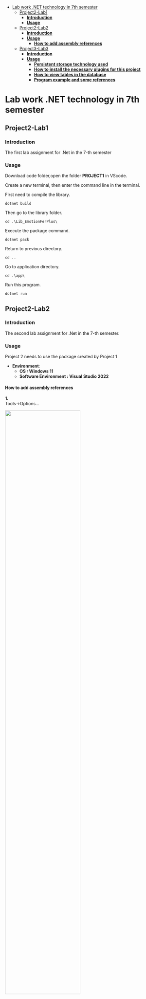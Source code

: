 - [Lab work .NET technology in 7th semester](#lab-work-net-technology-in-7th-semester)
  - [Project2-Lab1](#project2-lab1)
    - [**Introduction**](#introduction)
    - [**Usage**](#usage)
  - [Project2-Lab2](#project2-lab2)
    - [**Introduction**](#introduction-1)
    - [**Usage**](#usage-1)
      - [**How to add assembly references**](#how-to-add-assembly-references)
  - [Project3-Lab3](#project3-lab3)
    - [**Introduction**](#introduction-2)
    - [**Usage**](#usage-2)
      - [**Persistent storage technology used**](#persistent-storage-technology-used)
      - [**How to install the necessary plugins for this project**](#how-to-install-the-necessary-plugins-for-this-project)
      - [**How to view tables in the database**](#how-to-view-tables-in-the-database)
      - [**Program example and some references**](#program-example-and-some-references)
# Lab work .NET technology in 7th semester


##  Project2-Lab1 
 
### **Introduction**
The first lab assignment for .Net in the 7-th semester
### **Usage**
Download code folder,open the folder **PROJECT1** in VScode. 

Create a new terminal, then enter the command line in the terminal.  

First need to compile the library.
```shell
dotnet build
```
Then go to the library folder.
```shell 
cd .\Lib_EmotionFerPlus\
``` 
Execute the package command.
```shell
dotnet pack
```
Return to previous directory.
```shell
cd ..
```
Go to application directory.
```shell
cd .\app\
```
Run this program.
```shell 
dotnet run
```



## Project2-Lab2 
### **Introduction**
The second lab assignment for .Net in the 7-th semester.
### **Usage**
Project 2 needs to use the package created by Project 1  
* **Environment**:
    * **OS : Windows 11**
    * **Software Environment : Visual Studio 2022**  
#### **How to add assembly references**

    
**1.**  
 Tools->Options...  

<img src="https://raw.githubusercontent.com/YUAN-DL/Images/master/Images/lenovo20221020172518.png" height=70% width=70% >  
 
**2.**  
 NuGet Package Manager->Package Sources.  
 Click the plus sign to add a new assembly reference.  
 
<img src="https://raw.githubusercontent.com/YUAN-DL/Images/master/Images/lenovo20221020173040.png" height=70% width=70% >  

**3.**  
 Click the ellipsis(...).  
 Then need find the directory where the file with the suffix nupkg generated by the command line ```dotnet pack``` in lab1 is located.  

<img src="https://raw.githubusercontent.com/YUAN-DL/Images/master/Images/lenovo20221020173114.png" height=70% width=70% >  

**4.**  
 Usually this file is located in the directory ``` \lib\bin\Debug\ ``` .  
 
<img src="https://raw.githubusercontent.com/YUAN-DL/Images/master/Images/lenovo20221020173203.png" height=70% width=70% >  


**5.**    
Click the update button.  

<img src="https://raw.githubusercontent.com/YUAN-DL/Images/master/Images/lenovo20221020173238.png" height=70% width=70% >  

**6.**  
After updating the assembly source, we can open the nuget package manager to install the packages that need to be added for the current project.  

<img src="https://raw.githubusercontent.com/YUAN-DL/Images/master/Images/lenovo20221020173310.png" height=70% width=70% >  

**7.**  
Install.  

<img src="https://raw.githubusercontent.com/YUAN-DL/Images/master/Images/lenovo20221020173527.png" height=70% width=70% > 

## Project3-Lab3 
### **Introduction**
The third lab assignment for .Net in the 7-th semester.  

### **Usage**
Project-3 is a continuation of Project-2,added new functionality in project 3 to save the results of project 2 in permanent storage, and added some database operations in this project.
#### **Persistent storage technology used**
* Entity Framework Core  
  
#### **How to install the necessary plugins for this project**
* In Visual Studio  
  * Install the necessary plugins
    - **Tools > NuGet Package Manager > Package Manager Console**
      ```shell
      Install-Package Microsoft.EntityFrameworkCore.Sqlite 
      ```

      ```shell
      Install-Package Microsoft.EntityFrameworkCore.Design 
      ```

      ```shell
      Install-Package Microsoft.EntityFrameworkCore.Tools 
      ```
  * Create database  
    - **First, need to change the path to create the database in the datacontext.cs file to the local folder path**
        ```C#
        protected override void OnConfiguring(DbContextOptionsBuilder options)
        => options.UseSqlite($"Data Source=C:\\Users\\ydl74\\source\\repos\\Project3\\Project3\\ImageAnalysis.db");
        ```
    - **Then run the following commands in Package Manager Console (PMC)**
        ```shell
        Add-Migration InitialCreate
        ``` 

        ```shell
        Update-Database
        ```
    
####  **How to view tables in the database**
* In Visual Studio Code
    Install plugin **SQLite** (v0.14.1) in vscode   
####  **Program example and some references** 
  * https://learn.microsoft.com/ru-ru/ef/core/get-started/overview/first-app?tabs=visual-studio